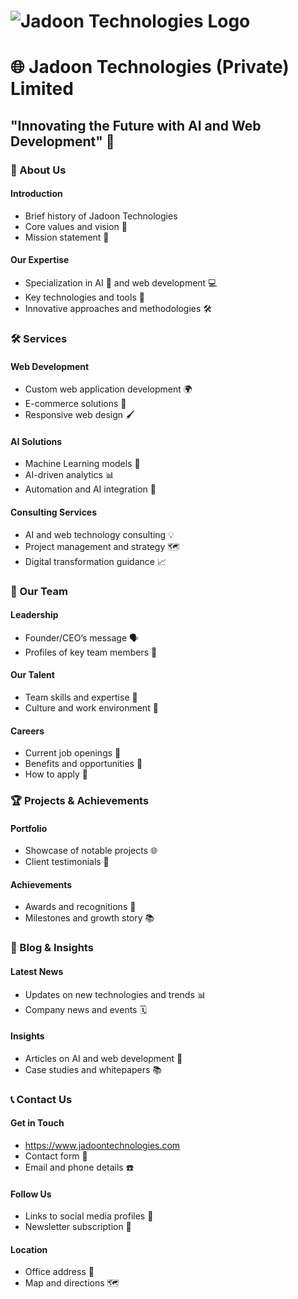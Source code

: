 # ![Jadoon Technologies Logo](""bbvaPXsy_400x400.jpg) 
# 🌐 Jadoon Technologies (Private) Limited
## "Innovating the Future with AI and Web Development" 🚀

### 📖 About Us
#### Introduction
- Brief history of Jadoon Technologies
- Core values and vision 🌟
- Mission statement 🎯

#### Our Expertise
- Specialization in AI 🤖 and web development 💻
- Key technologies and tools 🔧
- Innovative approaches and methodologies 🛠

### 🛠 Services
#### Web Development
- Custom web application development 🌍
- E-commerce solutions 🛒
- Responsive web design 🖌

#### AI Solutions
- Machine Learning models 🧠
- AI-driven analytics 📊
- Automation and AI integration 🔗

#### Consulting Services
- AI and web technology consulting 💡
- Project management and strategy 🗺
- Digital transformation guidance 📈

### 👥 Our Team
#### Leadership
- Founder/CEO’s message 🗣
- Profiles of key team members 👤

#### Our Talent
- Team skills and expertise 🌟
- Culture and work environment 💼

#### Careers
- Current job openings 🚪
- Benefits and opportunities 🌈
- How to apply 📝

### 🏆 Projects & Achievements
#### Portfolio
- Showcase of notable projects 🌐
- Client testimonials 💬

#### Achievements
- Awards and recognitions 🏅
- Milestones and growth story 📚

### 📰 Blog & Insights
#### Latest News
- Updates on new technologies and trends 📊
- Company news and events 🗓

#### Insights
- Articles on AI and web development 📝
- Case studies and whitepapers 📚

### 📞 Contact Us
#### Get in Touch
- https://www.jadoontechnologies.com
- Contact form 📨
- Email and phone details ☎️

#### Follow Us
- Links to social media profiles 🔗
- Newsletter subscription 📧

#### Location
- Office address 🏢
- Map and directions 🗺
